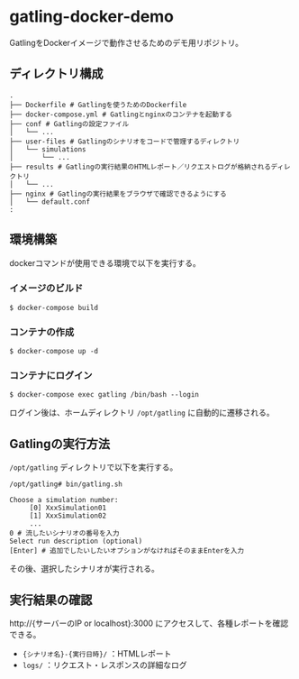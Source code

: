 # gatling-docker-demo

GatlingをDockerイメージで動作させるためのデモ用リポジトリ。

## ディレクトリ構成

```
.
├── Dockerfile # Gatlingを使うためのDockerfile
├── docker-compose.yml # Gatlingとnginxのコンテナを起動する
├── conf # Gatlingの設定ファイル
│   └── ...
├── user-files # Gatlingのシナリオをコードで管理するディレクトリ
│   └── simulations
│       └── ...
├── results # Gatlingの実行結果のHTMLレポート／リクエストログが格納されるディレクトリ
│   └── ...
├── nginx # Gatlingの実行結果をブラウザで確認できるようにする
│   └── default.conf
:
```

## 環境構築

dockerコマンドが使用できる環境で以下を実行する。

### イメージのビルド

```
$ docker-compose build
```

### コンテナの作成

```
$ docker-compose up -d
```

### コンテナにログイン

```
$ docker-compose exec gatling /bin/bash --login
```

ログイン後は、ホームディレクトリ `/opt/gatling` に自動的に遷移される。

## Gatlingの実行方法

`/opt/gatling` ディレクトリで以下を実行する。

```
/opt/gatling# bin/gatling.sh

Choose a simulation number:
     [0] XxxSimulation01
     [1] XxxSimulation02
     ...
0 # 流したいシナリオの番号を入力
Select run description (optional)
[Enter] # 追加でしたいしたいオプションがなければそのままEnterを入力
```

その後、選択したシナリオが実行される。

## 実行結果の確認

http://{サーバーのIP or localhost}:3000 にアクセスして、各種レポートを確認できる。

* `{シナリオ名}-{実行日時}/` ：HTMLレポート
* `logs/` ：リクエスト・レスポンスの詳細なログ
